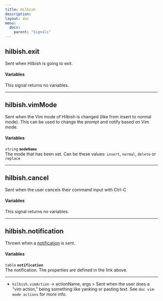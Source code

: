 ```yaml
---
title: Hilbish
description:
layout: doc
menu:
  docs:
    parent: "Signals"
---
```


## hilbish.exit
Sent when Hilbish is going to exit.

#### Variables
This signal returns no variables.

<hr>

## hilbish.vimMode
Sent when the Vim mode of Hilbish is changed (like from insert to normal mode).
This can be used to change the prompt and notify based on Vim mode.

#### Variables
`string` **`modeName`**  
The mode that has been set.
Can be these values: `insert`, `normal`, `delete` or `replace`

<hr>

## hilbish.cancel
Sent when the user cancels their command input with Ctrl-C

#### Variables
This signal returns no variables.

<hr>

## hilbish.notification
Thrown when a [notification](../../features/notifications) is sent.

#### Variables
`table` **`notification`**  
The notification. The properties are defined in the link above.

<hr>

+ `hilbish.vimAction` -> actionName, args > Sent when the user does a "vim action," being something
like yanking or pasting text. See `doc vim-mode actions` for more info.
